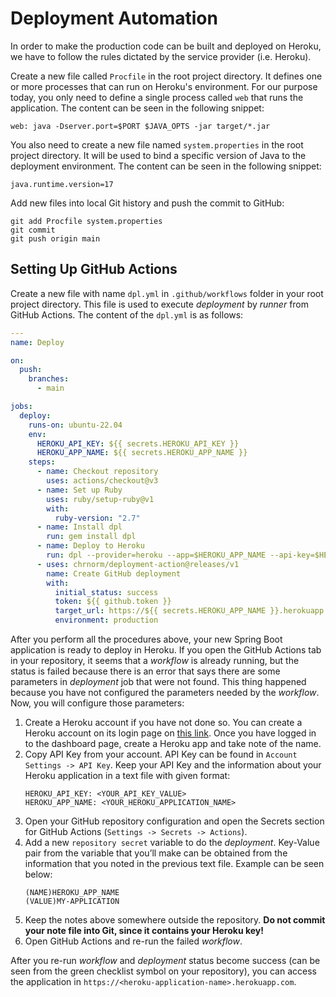 # Deployment Automation

In order to make the production code can be built and deployed on Heroku,
we have to follow the rules dictated by the service provider (i.e. Heroku).

Create a new file called `Procfile` in the root project directory.
It defines one or more processes that can run on Heroku's environment.
For our purpose today, you only need to define a single process called `web` that runs the application.
The content can be seen in the following snippet:

```procfile
web: java -Dserver.port=$PORT $JAVA_OPTS -jar target/*.jar
```

You also need to create a new file named `system.properties` in the root project directory.
It will be used to bind a specific version of Java to the deployment environment.
The content can be seen in the following snippet:

```properties
java.runtime.version=17
```

Add new files into local Git history and push the commit to GitHub:

```shell
git add Procfile system.properties
git commit
git push origin main
```

## Setting Up GitHub Actions

Create a new file with name `dpl.yml` in `.github/workflows` folder in your root project directory.
This file is used to execute _deployment_ by _runner_ from GitHub Actions.
The content of the `dpl.yml` is as follows:

```yml
---
name: Deploy

on:
  push:
    branches:
      - main

jobs:
  deploy:
    runs-on: ubuntu-22.04
    env:
      HEROKU_API_KEY: ${{ secrets.HEROKU_API_KEY }}
      HEROKU_APP_NAME: ${{ secrets.HEROKU_APP_NAME }}
    steps:
      - name: Checkout repository
        uses: actions/checkout@v3
      - name: Set up Ruby
        uses: ruby/setup-ruby@v1
        with:
          ruby-version: "2.7"
      - name: Install dpl
        run: gem install dpl
      - name: Deploy to Heroku
        run: dpl --provider=heroku --app=$HEROKU_APP_NAME --api-key=$HEROKU_API_KEY
      - uses: chrnorm/deployment-action@releases/v1
        name: Create GitHub deployment
        with:
          initial_status: success
          token: ${{ github.token }}
          target_url: https://${{ secrets.HEROKU_APP_NAME }}.herokuapp.com
          environment: production
```

After you perform all the procedures above, your new Spring Boot application is ready to deploy in Heroku.
If you open the GitHub Actions tab in your repository, it seems that a _workflow_ is already running,
but the status is failed because there is an error that says there are some parameters in _deployment_ job that were not found.
This thing happened because you have not configured the parameters needed by the _workflow_.
Now, you will configure those parameters:

1. Create a Heroku account if you have not done so.
   You can create a Heroku account on its login page on [this link](https://id.heroku.com/login).
   Once you have logged in to the dashboard page, create a Heroku app and take note of the name.
2. Copy API Key from your account. API Key can be found in `Account Settings -> API Key`. Keep your API Key and the information about your Heroku application in a text file with given format:
   ```
   HEROKU_API_KEY: <YOUR_API_KEY_VALUE>
   HEROKU_APP_NAME: <YOUR_HEROKU_APPLICATION_NAME>
   ```
3. Open your GitHub repository configuration and open the Secrets section for GitHub Actions (`Settings -> Secrets -> Actions`).
4. Add a new `repository secret` variable to do the _deployment_. Key-Value pair from the variable that you’ll make can be obtained from the information that you noted in the previous text file. Example can be seen below:
   ```
   (NAME)HEROKU_APP_NAME
   (VALUE)MY-APPLICATION
   ```
5. Keep the notes above somewhere outside the repository. **Do not commit your note file into Git, since it contains your Heroku key!**
6. Open GitHub Actions and re-run the failed _workflow_.

After you re-run _workflow_ and _deployment_ status become success (can be seen from the green checklist symbol on your repository),
you can access the application in `https://<heroku-application-name>.herokuapp.com`.
